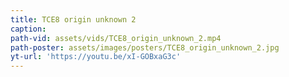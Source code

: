 ```yaml
---
title: TCE8 origin unknown 2
caption:
path-vid: assets/vids/TCE8_origin_unknown_2.mp4
path-poster: assets/images/posters/TCE8_origin_unknown_2.jpg
yt-url: 'https://youtu.be/xI-GOBxaG3c'
---
```

